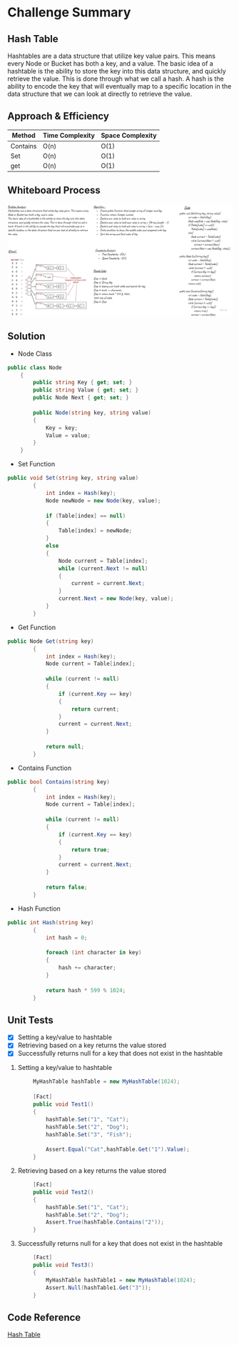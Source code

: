 # Challenge Summary
<!-- Description of the challenge -->
## Hash Table

Hashtables are a data structure that utilize key value pairs. This means every Node or Bucket has both a key, and a value.
The basic idea of a hashtable is the ability to store the key into this data structure, and quickly retrieve the value. This is done through what we call a hash. A hash is the ability to encode the key that will eventually map to a specific location in the data structure that we can look at directly to retrieve the value.

## Approach & Efficiency
<!-- What approach did you take? Why? What is the Big O space/time for this approach? -->
| Method    | Time Complexity |Space Complexity|
|-----------|-----------------|----------------|
| Contains  | O(n)            | O(1)           |
| Set       | O(n)            | O(1)           |
| get       | O(n)            | O(1)           |

## Whiteboard Process

![HashTable](./img/HashTable.jpg)

## Solution
<!-- Show how to run your code, and examples of it in action -->
- Node Class

```C#
public class Node
    {
        public string Key { get; set; }
        public string Value { get; set; }
        public Node Next { get; set; }

        public Node(string key, string value)
        {
            Key = key;
            Value = value;
        }
    }
```
- Set Function

```C#
public void Set(string key, string value)
        {
            int index = Hash(key);
            Node newNode = new Node(key, value);

            if (Table[index] == null)
            {
                Table[index] = newNode;
            }
            else
            {
                Node current = Table[index];
                while (current.Next != null)
                {
                    current = current.Next;
                }
                current.Next = new Node(key, value);
            }
        }

```

- Get Function

```C#
public Node Get(string key)
        {
            int index = Hash(key);
            Node current = Table[index];

            while (current != null)
            {
                if (current.Key == key)
                {
                    return current;
                }
                current = current.Next;
            }

            return null;
        }
```

- Contains Function

```C#
public bool Contains(string key)
        {
            int index = Hash(key);
            Node current = Table[index];

            while (current != null)
            {
                if (current.Key == key)
                {
                    return true;
                }
                current = current.Next;
            }

            return false;
        }
```

- Hash Function 

```C#
public int Hash(string key)
        {
            int hash = 0;

            foreach (int character in key)
            {
                hash += character;
            }

            return hash * 599 % 1024;
        }
```

## Unit Tests

- [x] Setting a key/value to hashtable
- [x] Retrieving based on a key returns the value stored
- [x] Successfully returns null for a key that does not exist in the hashtable

1. Setting a key/value to hashtable 

```C#
        MyHashTable hashTable = new MyHashTable(1024);
        
        [Fact]
        public void Test1()
        {
            hashTable.Set("1", "Cat");
            hashTable.Set("2", "Dog");
            hashTable.Set("3", "Fish");

            Assert.Equal("Cat",hashTable.Get("1").Value);
        }
```

2. Retrieving based on a key returns the value stored

```C#
        [Fact]
        public void Test2()
        {
            hashTable.Set("1", "Cat");
            hashTable.Set("2", "Dog");
            Assert.True(hashTable.Contains("2"));
        }
```

3. Successfully returns null for a key that does not exist in the hashtable

```C#
        [Fact]
        public void Test3()
        {
            MyHashTable hashTable1 = new MyHashTable(1024);
            Assert.Null(hashTable1.Get("3"));
        }
```

## Code Reference

[Hash Table](./HashTable/HashTable/MyHashTable.cs)
